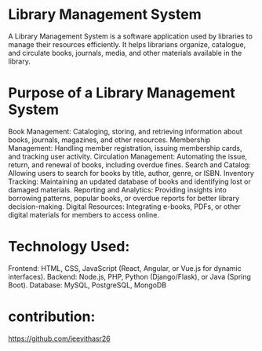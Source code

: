 # Library Management System
A Library Management System is a software application used by libraries to manage their resources efficiently. It helps librarians organize, catalogue, and circulate books, journals, media, and other materials available in the library.

# Purpose of a Library Management System
Book Management: Cataloging, storing, and retrieving information about books, journals, magazines, and other resources.
Membership Management: Handling member registration, issuing membership cards, and tracking user activity.
Circulation Management: Automating the issue, return, and renewal of books, including overdue fines.
Search and Catalog: Allowing users to search for books by title, author, genre, or ISBN.
Inventory Tracking: Maintaining an updated database of books and identifying lost or damaged materials.
Reporting and Analytics: Providing insights into borrowing patterns, popular books, or overdue reports for better library decision-making.
Digital Resources: Integrating e-books, PDFs, or other digital materials for members to access online.

# Technology Used:
Frontend: HTML, CSS, JavaScript (React, Angular, or Vue.js for dynamic interfaces).
Backend: Node.js, PHP, Python (Django/Flask), or Java (Spring Boot).
Database: MySQL, PostgreSQL, MongoDB

# contribution:
https://github.com/jeevithasr26
